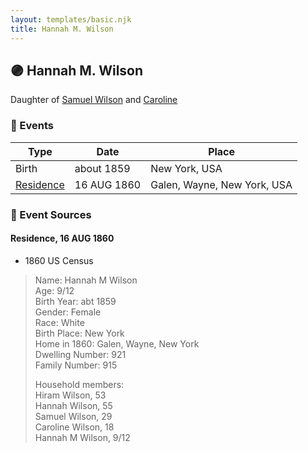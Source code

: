 ```yaml
---
layout: templates/basic.njk
title: Hannah M. Wilson
---
```

## 🟣 Hannah M. Wilson

Daughter of [Samuel Wilson](/people/2/26563376) and [Caroline ](/people/4/42501514)

### 📆 Events

Type | Date | Place
------ | ------ | ------
Birth | about 1859 | New York, USA
[Residence](#event-event-0) | 16 AUG 1860 | Galen, Wayne, New York, USA

### 📰 Event Sources

#### <a id="event-event-0"></a> Residence, 16 AUG 1860
* 1860 US Census
>   
  > Name: Hannah M Wilson  
  > Age: 9/12  
  > Birth Year: abt 1859  
  > Gender: Female  
  > Race: White  
  > Birth Place: New York  
  > Home in 1860: Galen, Wayne, New York  
  > Dwelling Number: 921  
  > Family Number: 915  
  >   
  > Household members:  
  > Hiram Wilson, 53  
  > Hannah Wilson, 55  
  > Samuel Wilson, 29  
  > Caroline Wilson, 18  
  > Hannah M Wilson, 9/12  
  >
